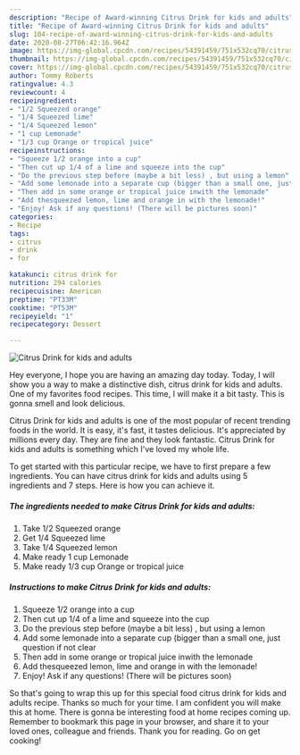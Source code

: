 ```yaml
---
description: "Recipe of Award-winning Citrus Drink for kids and adults"
title: "Recipe of Award-winning Citrus Drink for kids and adults"
slug: 104-recipe-of-award-winning-citrus-drink-for-kids-and-adults
date: 2020-08-27T06:42:16.964Z
image: https://img-global.cpcdn.com/recipes/54391459/751x532cq70/citrus-drink-for-kids-and-adults-recipe-main-photo.jpg
thumbnail: https://img-global.cpcdn.com/recipes/54391459/751x532cq70/citrus-drink-for-kids-and-adults-recipe-main-photo.jpg
cover: https://img-global.cpcdn.com/recipes/54391459/751x532cq70/citrus-drink-for-kids-and-adults-recipe-main-photo.jpg
author: Tommy Roberts
ratingvalue: 4.3
reviewcount: 4
recipeingredient:
- "1/2 Squeezed orange"
- "1/4 Squeezed lime"
- "1/4 Squeezed lemon"
- "1 cup Lemonade"
- "1/3 cup Orange or tropical juice"
recipeinstructions:
- "Squeeze 1/2 orange into a cup"
- "Then cut up 1/4 of a lime and squeeze into the cup"
- "Do the previous step before (maybe a bit less) , but using a lemon"
- "Add some lemonade into a separate cup (bigger than a small one, just question if not clear"
- "Then add in some orange or tropical juice inwith the lemonade"
- "Add thesqueezed lemon, lime and orange in with the lemonade!"
- "Enjoy! Ask if any questions! (There will be pictures soon)"
categories:
- Recipe
tags:
- citrus
- drink
- for

katakunci: citrus drink for 
nutrition: 294 calories
recipecuisine: American
preptime: "PT33M"
cooktime: "PT53M"
recipeyield: "1"
recipecategory: Dessert

---
```



![Citrus Drink for kids and adults](https://img-global.cpcdn.com/recipes/54391459/751x532cq70/citrus-drink-for-kids-and-adults-recipe-main-photo.jpg)

Hey everyone, I hope you are having an amazing day today. Today, I will show you a way to make a distinctive dish, citrus drink for kids and adults. One of my favorites food recipes. This time, I will make it a bit tasty. This is gonna smell and look delicious.

Citrus Drink for kids and adults is one of the most popular of recent trending foods in the world. It is easy, it's fast, it tastes delicious. It's appreciated by millions every day. They are fine and they look fantastic. Citrus Drink for kids and adults is something which I've loved my whole life.




To get started with this particular recipe, we have to first prepare a few ingredients. You can have citrus drink for kids and adults using 5 ingredients and 7 steps. Here is how you can achieve it.

<!--inarticleads1-->

##### The ingredients needed to make Citrus Drink for kids and adults:

1. Take 1/2 Squeezed orange
1. Get 1/4 Squeezed lime
1. Take 1/4 Squeezed lemon
1. Make ready 1 cup Lemonade
1. Make ready 1/3 cup Orange or tropical juice




<!--inarticleads2-->

##### Instructions to make Citrus Drink for kids and adults:

1. Squeeze 1/2 orange into a cup
1. Then cut up 1/4 of a lime and squeeze into the cup
1. Do the previous step before (maybe a bit less) , but using a lemon
1. Add some lemonade into a separate cup (bigger than a small one, just question if not clear
1. Then add in some orange or tropical juice inwith the lemonade
1. Add thesqueezed lemon, lime and orange in with the lemonade!
1. Enjoy! Ask if any questions! (There will be pictures soon)




So that's going to wrap this up for this special food citrus drink for kids and adults recipe. Thanks so much for your time. I am confident you will make this at home. There is gonna be interesting food at home recipes coming up. Remember to bookmark this page in your browser, and share it to your loved ones, colleague and friends. Thank you for reading. Go on get cooking!
